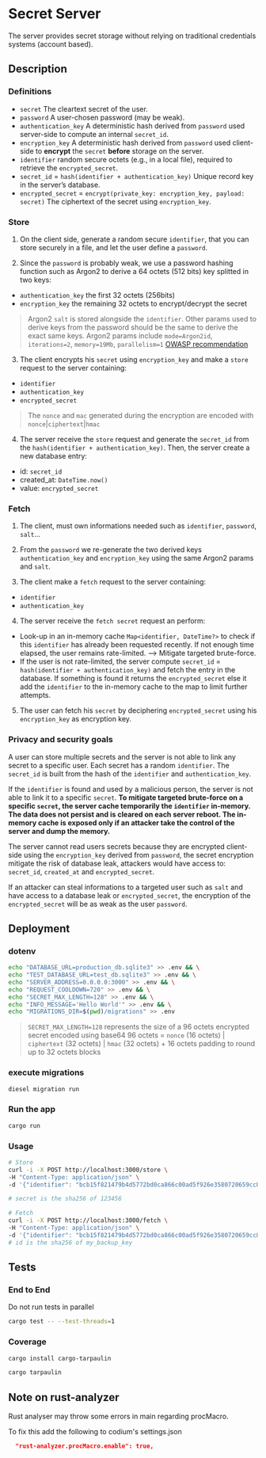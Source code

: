 # Secret Server

The server provides secret storage without relying on traditional credentials systems (account based).

## Description

### Definitions
- `secret` The cleartext secret of the user.
- `password` A user-chosen password (may be weak).
- `authentication_key` A deterministic hash derived from `password` used server-side to compute an internal `secret_id`.
- `encryption_key` A deterministic hash derived from `password` used client-side to **encrypt** the `secret` **before** storage on the server.
- `identifier` random secure octets (e.g., in a local file), required to retrieve the `encrypted_secret`.
- `secret_id` = `hash(identifier + authentication_key)` Unique record key in the server’s database.
- `encrypted_secret` = `encrypt(private_key: encryption_key, payload: secret)` The ciphertext of the secret using `encryption_key`.

### Store

 1. On the client side, generate a random secure `identifier`, that you can store securely in a file, and let the user define a `password`.

 2. Since the `password` is probably weak, we use a password hashing function such as Argon2 to derive a 64 octets (512 bits) key splitted in two keys:
- `authentication_key` the first 32 octets (256bits)
- `encryption_key` the remaining 32 octets to encrypt/decrypt the secret
> Argon2 `salt` is stored alongside the `identifier`. Other params used to derive keys from the password should be the same to derive the exact same keys.
> Argon2 params include `mode=Argon2id`, `iterations=2`, `memory=19Mb`, `parallelism=1` [OWASP recommendation](https://cheatsheetseries.owasp.org/cheatsheets/Password_Storage_Cheat_Sheet.html)

 3. The client encrypts his `secret` using `encryption_key` and make a `store` request to the server containing:
- `identifier`
- `authentication_key`
- `encrypted_secret`
> The `nonce` and `mac` generated during the encryption are encoded with  `nonce`|`ciphertext`|`hmac`

4. The server receive the `store` request and generate the `secret_id` from the `hash(identifier + authentication_key)`. Then, the server create a new database entry:
- id: `secret_id`
- created_at: `DateTime.now()`
- value: `encrypted_secret`


### Fetch

 1. The client, must own informations needed such as `identifier`, `password`, `salt`…

 2. From the `password` we re-generate the two derived keys `authentication_key` and `encryption_key` using the same Argon2 params and `salt`.

 3. The client make a `fetch` request to the server containing:
- `identifier`
- `authentication_key`

4. The server receive the `fetch secret` request an perform:
- Look-up in an in-memory cache `Map<identifier, DateTime?>` to check if this `identifier` has already been requested recently. If not enough time elapsed, the user remains rate-limited. –> Mitigate targeted brute-force.
- If the user is not rate-limited, the server compute `secret_id` = `hash(identifier + authentication_key)` and fetch the entry in the database. If something is found it returns the `encrypted_secret` else it add the `identifier` to the in-memory cache to the map to limit further attempts.

5. The user can fetch his `secret` by deciphering `encrypted_secret` using his `encryption_key` as encryption key.



### Privacy and security goals

A user can store multiple secrets and the server is not able to link any secret to a specific user. Each secret has a random `identifier`. The `secret_id` is built from the hash of the `identifier` and `authentication_key`.

If the `identifier` is found and used by a malicious person, the server is not able to link it to a specific `secret`.
**To mitigate targeted brute-force on a specific `secret`, the server cache temporarily the `identifier` in-memory. The data does not persist and is cleared on each server reboot. The in-memory cache is exposed only if an attacker take the control of the server and dump the memory.**

The server cannot read users secrets because they are encrypted client-side using the `encryption_key` derived from `password`, the secret encryption mitigate the risk of database leak, attackers would have access to: `secret_id`, `created_at` and `encrypted_secret`.

If an attacker can steal informations to a targeted user such as `salt` and have access to a database leak or `encrypted_secret`, the encryption of the `encrypted_secret` will be as weak as the user `password`.


## Deployment
### dotenv

```sh
echo "DATABASE_URL=production_db.sqlite3" >> .env && \
echo "TEST_DATABASE_URL=test_db.sqlite3" >> .env && \
echo "SERVER_ADDRESS=0.0.0.0:3000" >> .env && \
echo "REQUEST_COOLDOWN=720" >> .env && \
echo "SECRET_MAX_LENGTH=128" >> .env && \
echo "INFO_MESSAGE='Hello World'" >> .env && \
echo "MIGRATIONS_DIR=$(pwd)/migrations" >> .env
```
> `SECRET_MAX_LENGTH=128` represents the size of a 96 octets encrypted secret encoded using base64
> 96 octets =  `nonce` (16 octets) | `ciphertext` (32 octets) | `hmac` (32 octets) + 16 octets padding to round up to 32 octets blocks

### execute migrations

```sh
diesel migration run
```

### Run the app

```sh
cargo run
```

### Usage

```sh
# Store
curl -i -X POST http://localhost:3000/store \
-H "Content-Type: application/json" \
-d '{"identifier": "bcb15f821479b4d5772bd0ca866c00ad5f926e3580720659cc80d39c9d09802a", "authentication_key": "4cc8f4d609b717356701c57a03e737e5ac8fe885da8c7163d3de47e01849c635", "encrypted_secret": "4a1dl1T8cxcP2pnvxwYWDwm/I68vVd9oWMY0nTOmBSNbonEN/mfBjkPWkSNlxjWacsS2lRVzoGUQ4guZArKf415dLvbObReqWNtzmA4vaB9/feJapmgWAssVI9EbhJFf"}'

# secret is the sha256 of 123456

# Fetch
curl -i -X POST http://localhost:3000/fetch \
-H "Content-Type: application/json" \
-d '{"identifier": "bcb15f821479b4d5772bd0ca866c00ad5f926e3580720659cc80d39c9d09802a", "authentication_key": "4cc8f4d609b717356701c57a03e737e5ac8fe885da8c7163d3de47e01849c635"}'
# id is the sha256 of my_backup_key
```

## Tests

### End to End
Do not run tests in parallel
```sh
cargo test -- --test-threads=1
```

### Coverage
```sh
cargo install cargo-tarpaulin

cargo tarpaulin
```



## Note on rust-analyzer

Rust analyser may throw some errors in main regarding procMacro.

To fix this add the following to codium's settings.json

```json
  "rust-analyzer.procMacro.enable": true,
```
